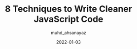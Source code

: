 ---
author: muhd_ahsanayaz
date: 2022-01-03
draft: true
publisher: thepracticaldev
tags:
  - javascript
target_url: https://dev.to/codewithahsan/8-techniques-to-write-cleaner-javascript-code-369e
title: 8 Techniques to Write Cleaner JavaScript Code
---